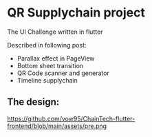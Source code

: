 # QR Supplychain project

The UI Challenge written in flutter

Described in following post:
* Parallax effect in PageView 
* Bottom sheet transition
* QR Code scanner and generator
* Timeline supplychain

## The design:
https://github.com/vow95/ChainTech-flutter-frontend/blob/main/assets/pre.png

